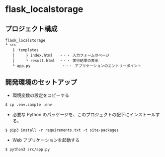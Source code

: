# flask_localstorage


## プロジェクト構成

```
flask_localstorage
└ src
　　├　templates
　　│　　　├ index.html   ・・・ 入力フォームのページ
　　│　　　└ result.html  ・・・ 実行結果の表示
　　└ app.py              ・・・ アプリケーションのエントリーポイント
```


## 開発環境のセットアップ
- 環境変数の設定をコピーする
```shell
$ cp .env.sample .env
```

- 必要な Python のパッケージを、このプロジェクトの配下にインストールする。
```shell
$ pip3 install -r requirements.txt -t site-packages
```

- Web アプリケーションを起動する
```shell
$ python3 src/app.py
```

